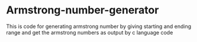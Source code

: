 # Armstrong-number-generator
This is code for generating armstrong number by giving starting and ending range and get the armstrong numbers as output by c language code
